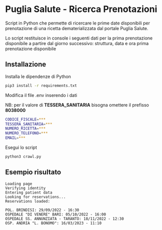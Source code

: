 # Puglia Salute - Ricerca Prenotazioni

Script in Python che permette di ricercare le prime date disponibili per prenotazione di una ricetta dematerializzata dal portale Puglia Salute.

Lo script restituisce in console i seguenti dati per la prima prenotazione disponibile a partire dal giorno successivo: struttura, data e ora prima prenotazione disponibile
## Installazione

Installa le dipendenze di Python

```sh
pip3 install -r requirements.txt
```

Modifica il file .env inserendo i dati

NB: per il valore di **TESSERA_SANITARIA** bisogna omettere il prefisso **8038000**


```sh
CODICE_FISCALE=***
TESSERA_SANITARIA=***
NUMERO_RICETTA=***
NUMERO_TELEFONO=***
EMAIL=***
```

Esegui lo script

```sh
python3 crawl.py
```

## Esempio risultato

```
Loading page
Verifying identity
Entering patient data
Looking for reservations...
Reservations loaded:

POL. BRINDISI: 29/09/2022 - 16:30
OSPEDALE "DI VENERE" BARI: 05/10/2022 - 16:00
OSPEDALE SS. ANNUNZIATA - TARANTO: 18/11/2022 - 12:30
OSP. ANDRIA "L. BONOMO": 16/03/2023 - 11:10
```